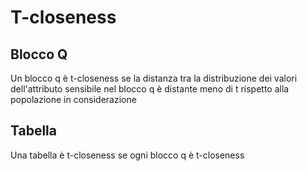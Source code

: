 # T-closeness

## Blocco Q

Un blocco q è t-closeness se la distanza tra la distribuzione dei valori dell'attributo sensibile nel blocco q è distante meno di t rispetto alla popolazione in considerazione

## Tabella

Una tabella è t-closeness se ogni blocco q è t-closeness